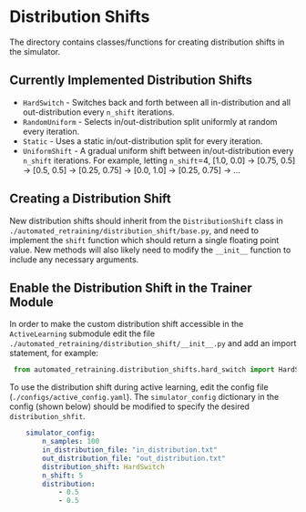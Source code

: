 # Distribution Shifts

The directory contains classes/functions for creating distribution shifts in the simulator.

## Currently Implemented Distribution Shifts

- `HardSwitch` - Switches back and forth between all in-distribution and all out-distribution every `n_shift` iterations.
- `RandomUniform` - Selects in/out-distribution split uniformly at random every iteration.
- `Static` - Uses a static in/out-distribution split for every iteration.
- `UniformShift` - A gradual uniform shift between in/out-distribution every `n_shift` iterations. For example, letting `n_shift`=4, [1.0, 0.0] -> [0.75, 0.5] -> [0.5, 0.5] -> [0.25, 0.75] -> [0.0, 1.0] -> [0.25, 0.75] -> ...

## Creating a Distribution Shift

New distribution shifts should inherit from the `DistributionShift` class in `./automated_retraining/distribution_shift/base.py`, and need to implement the `shift` function which should return a single floating point value. New methods will also likely need to modify the `__init__` function to include any necessary arguments.

## Enable the Distribution Shift in the Trainer Module

In order to make the custom distribution shift accessible in the `ActiveLearning` submodule edit the file `./automated_retraining/distribution_shift/__init__.py` and add an import statement, for example: 
```python 
 from automated_retraining.distribution_shifts.hard_switch import HardSwitch
```

To use the distribution shift during active learning, edit the config file (`./configs/active_config.yaml`). The `simulator_config` dictionary in the config (shown below) should be modified to specify the desired `distribution_shfit`. 

```yaml 
    simulator_config:
        n_samples: 100
        in_distribution_file: "in_distribution.txt"
        out_distribution_file: "out_distribution.txt"
        distribution_shift: HardSwitch
        n_shift: 5
        distribution:
            - 0.5
            - 0.5
```
